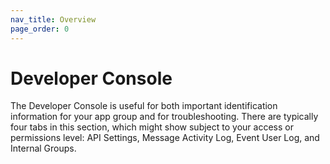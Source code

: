 ```yaml
---
nav_title: Overview
page_order: 0
---
```


# Developer Console

The Developer Console is useful for both important identification information for your app group and for troubleshooting. There are typically four tabs in this section, which might show subject to your access or permissions level: API Settings, Message Activity Log, Event User Log, and Internal Groups.
